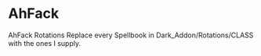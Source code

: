# AhFack
AhFack Rotations
Replace every Spellbook in Dark_Addon/Rotations/CLASS with the ones I supply.

